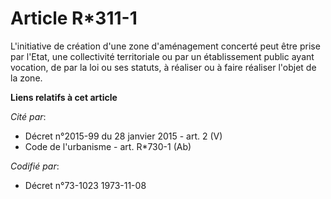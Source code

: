 # Article R*311-1

L'initiative de création d'une zone d'aménagement concerté peut être prise par l'Etat, une collectivité territoriale ou par
un établissement public ayant vocation, de par la loi ou ses statuts, à réaliser ou à faire réaliser l'objet de la zone.

**Liens relatifs à cet article**

_Cité par_:

  - Décret n°2015-99 du 28 janvier 2015 - art. 2 (V)
  - Code de l'urbanisme - art. R*730-1 (Ab)

_Codifié par_:

  - Décret n°73-1023 1973-11-08
